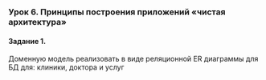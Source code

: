 ### Урок 6. Принципы построения приложений «чистая архитектура»
#### Задание 1.
Доменную модель реализовать в виде реляционной ER диаграммы для БД для: клиники, доктора и услуг